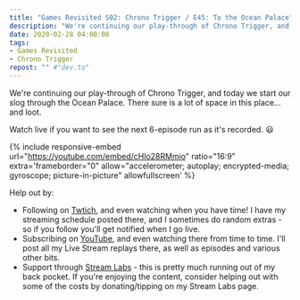 ```yaml
---
title: "Games Revisited S02: Chrono Trigger / E45: To the Ocean Palace"
description: "We're continuing our play-through of Chrono Trigger, and today we start our slog through the Ocean Palace. There sure is a lot of space in this place&hellip; and loot."
date: 2020-02-28 04:00:00
tags:
- Games Revisited
- Chrono Trigger
repost: "" #"dev.to"
---
```


We're continuing our play-through of Chrono Trigger, and today we start our slog through the Ocean Palace. There sure is a lot of space in this place&hellip; and loot.

Watch live if you want to see the next 6-episode run as it's recorded. :smiley:
<!--more-->

{% include responsive-embed url="https://youtube.com/embed/cHlo28RMmio" ratio="16:9" extra='frameborder="0" allow="accelerometer; autoplay; encrypted-media; gyroscope; picture-in-picture" allowfullscreen' %}

Help out by:
 * Following on [Twtich](https://twitch.tv/AnonJr_Live), and even watching when you have time! I have my streaming schedule posted there, and I sometimes do random extras - so if you follow you'll get notified when I go live.
 * Subscribing on [YouTube](http://www.youtube.com/channel/UCXafqhKHbkSUIrq0LAuu0tw), and even watching there from time to time. I'll post all my Live Stream replays there, as well as episodes and various other bits.
 * Support through [Stream Labs](https://streamlabs.com/anonjr_live) - this is pretty much running out of my back pocket. If you're enjoying the content, consider helping out with some of the costs by donating/tipping on my Stream Labs page.